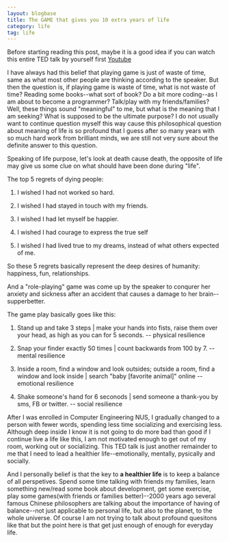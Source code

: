 ```yaml
---
layout: blogbase
title: The GAME that gives you 10 extra years of life
category: life
tag: life
---
```

Before starting reading this post, maybe it is a good idea if you can watch this entire TED talk by yourself first [Youtube](https://www.youtube.com/watch?v=lfBpsV1Hwqs&list=PLAC463A2B6B2CEC7F)


I have always had this belief that playing game is just of waste of time, same as what most other people are thinking according to the speaker. But then the question is, if playing game is waste of time, what is not waste of time? Reading some books--what sort of book? Do a bit more coding--as I am about to become a programmer? Talk/play with my friends/families? Well, these things sound "meaningful" to me, but what is the meaning that I am seeking? What is supposed to be the ultimate purpose? I do not usually want to continue question  myself this way cause this philosophical question about meaning of life is so profound that I guess after so many years with so much hard work from brilliant minds, we are still not very sure about the definite answer to this question.

Speaking of life purpose, let's look at death cause death, the opposite of life may give us some clue on what should have been done during "life".

The top 5 regrets of dying people:

1. I wished I had not worked so hard.

2. I wished I had stayed in touch with my friends.

3. I wished I had let myself be happier.

4. I wished I had courage to express the true self

5. I wished I had lived true to my dreams, instead of what others expected of me.

So these 5 regrets basically represent the deep desires of humanity: happiness, fun, relationships.

And a "role-playing" game was come up by the speaker to conqurer her anxiety and sickness after an accident that causes a damage to her brain--supperbetter.

The game play basically goes like this:

1. Stand up and take 3 steps | make your hands into fists, raise them over your head, as high as you can for 5 seconds. -- physical resilience

2. Snap your finder exactly 50 times | count backwards from 100 by 7. -- mental resilience

3. Inside a room, find a window and look outsides; outside a room, find a window and look inside | search "baby [favorite animal]" online -- emotional resilience

4. Shake someone's hand for 6 seconods | send someone a thank-you by sms, FB or twitter. -- social resilience

After I was enrolled in Computer Engineering NUS, I gradually changed to a person with fewer words, spending less time socializing and exercising less. Although deep inside I know it is not going to do more bad than good if I continue live a life like this, I am not motivated enough to get out of my room, working out or socializing. This TED talk is just another remainder to me that I need to lead a healthier life--emotionally, mentally, pysically and socially.

And I personally belief is that the key to **a healthier life** is to keep a balance of all perspetives. Spend some time talking with friends my families, learn something new/read some book about development, get some exercise, play some games(with friends or families better)--2000 years ago several famous Chinese philosophers are talking about the importance of having of balance--not just applicable to personal life, but also to the planet, to the whole universe. Of course I am not trying to talk about profound quesitons like that but the point here is that get just enough of enough for everyday life.
